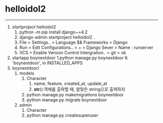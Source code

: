 # helloidol2
---
1. startproject helloidol2
   1. python -m pip install django~=4.2
   2. django-admin startproject helloidol2 .
   3. File > Settings.. > Language $& Frameworks > Django
   4. Run > Edit Configurations.. > + > Django Sever > Name : runserver
   5. VCS > Enable Version Control Intergration.. > git > ok
2. startapp boynextdoor
   1.python manage.py boynextdoor
   6. 'boynextdoor', in INSTALLED_APPS
3. boynextdoor/
   1. models
      1. Character
         1. name, feature, created_at, update_at
         2. __str__():객체를 츨략할 때, 알맞은 string으로 출력하자
      2. python manage.py makemigrations boynextdoor
      3. python manage.py migrate boynextdoor
   2. admin
      1. Character
      2. python manage.py createsuperuser